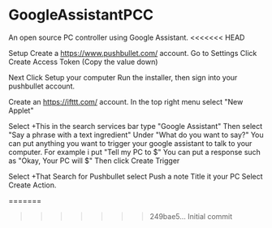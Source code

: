 # GoogleAssistantPCC
An open source PC controller using Google Assistant.
<<<<<<< HEAD

Setup
Create a https://www.pushbullet.com/ account.
Go to Settings
Click Create Access Token (Copy the value down)

Next 
Click Setup your computer
Run the installer, then sign into your pushbullet account.

Create an https://ifttt.com/ account.
In the top right menu select "New Applet"

Select +This
in the search services bar type "Google Assistant"
Then select "Say a phrase with a text ingredient"
Under "What do you want to say?" 
You can put anything you want to trigger your google assistant to talk to your computer. 
For example i put "Tell my PC to $"
You can put a response such as "Okay, Your PC will $"
Then click Create Trigger

Select +That
Search for Pushbullet
select Push a note
Title it your PC
Select Create Action.

=======
>>>>>>> 249bae5... Initial commit
